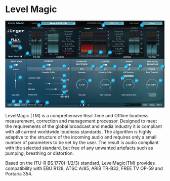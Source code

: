 # Level Magic

![](/include/level_magic_00.PNG)

LevelMagic (TM) is a comprehensive Real Time and Offline loudness measurement, correction and management processor. 
Designed to meet the requirements of the global broadcast and media industry it is compliant with all current 
worldwide loudness standards. The algorithm is highly adaptive to the structure of the incoming audio and
requires only a small number of parameters to be set by the user. The result is audio compliant with the selected
standard, but free of any unwanted artefacts such as pumping, breathing or distortion.

Based on the ITU-R BS.1770(-1/2/3) standard, LevelMagic(TM) provides compatibility with EBU R128, ATSC A/85,
ARIB TR-B32, FREE TV OP-59 and Portaria 354.
